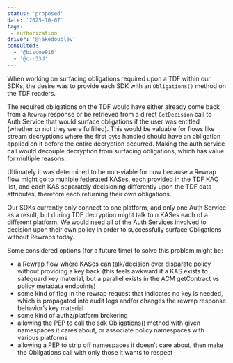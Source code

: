 ```yaml
---
status: 'proposed'
date: '2025-10-07'
tags:
 - authorization
driver: '@jakedoublev'
consulted:
  - '@biscoe916'
  - '@c-r33d'
---
```


When working on surfacing obligations required upon a TDF within our SDKs, the desire was to provide each SDK
with an `Obligations()` method on the TDF readers.

The required obligations on the TDF would have either already come back from a `Rewrap` response or be retrieved
from a direct `GetDecision` call to Auth Service that would surface obligations if the user was entitled (whether
or not they were fulfilled). This would be valuable for flows like stream decryptions where the first byte handled
should have an obligation applied on it before the entire decryption occurred. Making the auth service call would
decouple decryption from surfacing obligations, which has value for multiple reasons.

Ultimately it was determined to be non-viable for now because a Rewrap flow might go to multiple federated KASes,
each provided in the TDF KAO list, and each KAS separately decisioning differently upon the TDF data attributes,
therefore each returning their own obligations.

Our SDKs currently only connect to one platform, and only one Auth Service as a result, but during TDF decryption
might talk to _n_ KASes each of a different platform. We would need all of the Auth Services involved to decision
upon their own policy in order to successfully surface Obligations without Rewraps today.

Some considered options (for a future time) to solve this problem might be:

- a Rewrap flow where KASes can talk/decision over disparate policy without providing a key back (this feels awkward if
a KAS exists to safeguard key material, but a parallel exists in the ACM getContract vs policy metadata endpoints)
- some kind of flag in the rewrap request that indicates no key is needed, which is propagated into audit logs
and/or changes the rewrap response behavior’s key material
- some kind of authz/platform brokering
- allowing the PEP to call the sdk Obligations() method with given namespaces it cares about, or associate policy
namespaces with various platforms
- allowing a PEP to strip off namespaces it doesn’t care about, then make the Obligations call with only those it wants to respect
